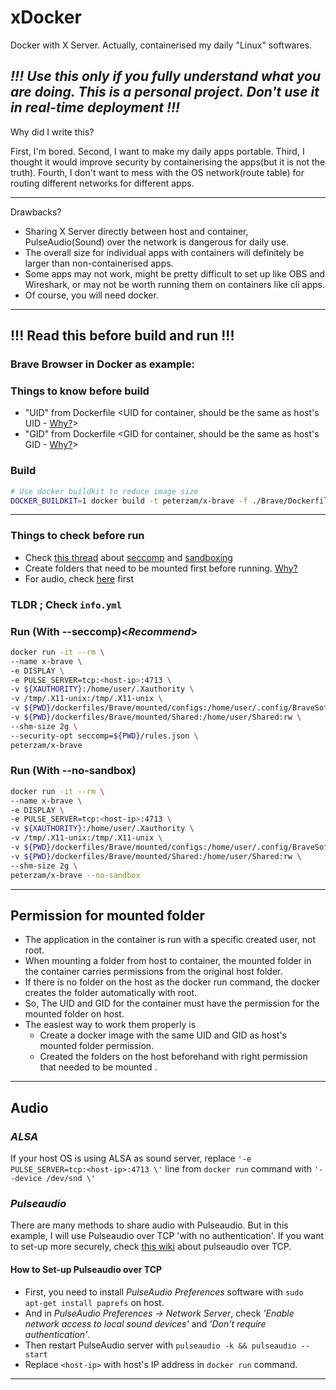 # xDocker
Docker with X Server. Actually, containerised my daily "Linux" softwares. 
## *!!! Use this only if you fully understand what you are doing. This is a personal project. Don't use it in real-time deployment !!!*
Why did I write this?

First, I'm bored. Second, I want to make my daily apps portable. Third, I thought it would improve security by containerising the apps(but it is not the truth). Fourth, I don't want to mess with the OS network(route table) for routing different networks for different apps.

---
Drawbacks?
- Sharing X Server directly between host and container, PulseAudio(Sound) over the network is dangerous for daily use.
- The overall size for individual apps with containers will definitely be larger than non-containerised apps.
- Some apps may not work, might be pretty difficult to set up like OBS and Wireshark, or may not be worth running them on containers like cli apps.
- Of course, you will need docker.

---

## !!! Read this before build and run !!! 
### Brave Browser in Docker as example:

### **Things to know before build**
- "UID" from Dockerfile \<UID for container, should be the same as host's UID - [Why?](#permission-for-mounted-folder)\>
- "GID" from Dockerfile \<GID for container, should be the same as host's GID - [Why?](#permission-for-mounted-folder)\>

### Build
```bash
# Use docker buildkit to reduce image size
DOCKER_BUILDKIT=1 docker build -t peterzam/x-brave -f ./Brave/Dockerfile .
```
---

### **Things to check before run**
- Check [this thread](https://stackoverflow.com/questions/59087200/google-chrome-failed-to-move-to-new-namespace) about [seccomp](https://docs.docker.com/engine/security/seccomp/) and [sandboxing](https://chromium.googlesource.com/chromium/src/+/HEAD/docs/design/sandbox.md)
- Create folders that need to be mounted first before running. [Why?](#permission-for-mounted-folder)
- For audio, check [here](#audio) first

### TLDR ; Check `info.yml`

### Run (With --seccomp)<*Recommend*>
```bash
docker run -it --rm \
--name x-brave \
-e DISPLAY \
-e PULSE_SERVER=tcp:<host-ip>:4713 \
-v ${XAUTHORITY}:/home/user/.Xauthority \
-v /tmp/.X11-unix:/tmp/.X11-unix \
-v ${PWD}/dockerfiles/Brave/mounted/configs:/home/user/.config/BraveSoftware:rw \
-v ${PWD}/dockerfiles/Brave/mounted/Shared:/home/user/Shared:rw \
--shm-size 2g \
--security-opt seccomp=${PWD}/rules.json \
peterzam/x-brave
```

### Run (With --no-sandbox)
```bash
docker run -it --rm \
--name x-brave \
-e DISPLAY \
-e PULSE_SERVER=tcp:<host-ip>:4713 \
-v ${XAUTHORITY}:/home/user/.Xauthority \
-v /tmp/.X11-unix:/tmp/.X11-unix \
-v ${PWD}/dockerfiles/Brave/mounted/configs:/home/user/.config/BraveSoftware:rw \
-v ${PWD}/dockerfiles/Brave/mounted/Shared:/home/user/Shared:rw \
--shm-size 2g \
peterzam/x-brave --no-sandbox
```

---

## **Permission for mounted folder**
- The application in the container is run with a specific created user, not root.
- When mounting a folder from host to container, the mounted folder in the container carries permissions from the original host folder.
- If there is no folder on the host as the docker run command, the docker creates the folder automatically with root.
- So, The UID and GID for the container must have the permission for the mounted folder on host.
- The easiest way to work them properly is 
    - Create a docker image with the same UID and GID as host's mounted folder permission. 
    - Created the folders on the host beforehand with right permission that needed to be mounted .

---

## **Audio**
### *ALSA*
If your host OS is using ALSA as sound server, replace 
`'-e PULSE_SERVER=tcp:<host-ip>:4713 \'` line from `docker run` command with `'--device /dev/snd \'`

### *Pulseaudio*
There are many methods to share audio with Pulseaudio. But in this example, I will use Pulseaudio over TCP 'with no authentication'.
If you want to set-up more securely, check [this wiki](https://github.com/mviereck/x11docker/wiki/Container-sound:-ALSA-or-Pulseaudio#pulseaudio-over-tcp) 
about pulseaudio over TCP.

#### **How to Set-up Pulseaudio over TCP**
- First, you need to install *PulseAudio Preferences* software with `sudo apt-get install paprefs` on host.
- And in *PulseAudio Preferences -> Network Server*, check *'Enable network access to local sound devices'* and *'Don't require authentication'*.
- Then restart PulseAudio server with `pulseaudio -k && pulseaudio --start`
- Replace `<host-ip>` with host's IP address in `docker run` command.

---
